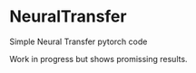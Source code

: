 # NeuralTransfer
Simple Neural Transfer pytorch code

Work in progress but shows promissing results.

